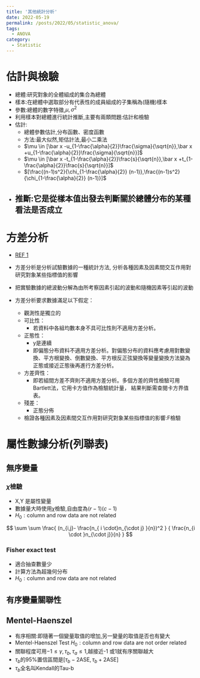 ```yaml
---
title: '其他統計分析'
date: 2022-05-19
permalink: /posts/2022/05/statistic_anova/
tags:
  - ANOVA
category:
  - Statistic
---
```


# 估計與檢驗

- 總體:研究對象的全體組成的集合為總體
- 樣本:在總體中選取部分有代表性的成員組成的子集稱為(隨機)樣本
- 參數:總體的數字特徵,$\mu,\sigma^2$
- 利用樣本對總體進行統計推斷,主要有兩類問題:估計和檢驗
- 估計:
  - 總體參數估計,分布函數、密度函數
  - 方法:最大似然,矩估計法,最小二乘法
  - $\mu \in [\bar x -u_{1-\frac{\alpha}{2}}\frac{\sigma}{\sqrt{n}},\bar x +u_{1-\frac{\alpha}{2}}\frac{\sigma}{\sqrt{n}}]$
  - $\mu \in [\bar x -t_{1-\frac{\alpha}{2}}\frac{s}{\sqrt{n}},\bar x +t_{1-\frac{\alpha}{2}}\frac{s}{\sqrt{n}}]$
  - $[\frac{(n-1)s^2}{\chi_{1-\frac{\alpha}{2}} (n-1)},\frac{(n-1)s^2}{\chi_{1-\frac{\alpha}{2}} (n-1)}]$
- 推斷:它是從樣本值出發去判斷關於總體分布的某種看法是否成立
  - 


# 方差分析
- [REF 1](https://zhuanlan.zhihu.com/p/92787523)
- 方差分析是分析試驗數據的一種統計方法, 分析各種因素及因素間交互作用對研究對象某些指標值的影響
- 把實驗數據的總波動分解為由所考察因素引起的波動和隨機因素等引起的波動

- 方差分析要求數據滿足以下假定：
  - 觀測性是獨立的
  - 可比性：
    - 若資料中各組均數本身不具可比性則不適用方差分析。
  - 正態性：
    - y是連續
    - 即偏態分布資料不適用方差分析。對偏態分布的資料應考慮用對數變換、平方根變換、倒數變換、平方根反正弦變換等變量變換方法變為正態或接近正態後再進行方差分析。
  - 方差齊性：
    - 即若組間方差不齊則不適用方差分析。多個方差的齊性檢驗可用Bartlett法，它用卡方值作為檢驗統計量， 結果判斷需查閱卡方界值表。
  - 殘差：
    - 正態分佈
  - 檢證各種因素及因素間交互作用對研究對象某些指標值的影響:F檢驗


# 屬性數據分析(列聯表)

## 無序變量
### $\chi$檢驗
- X,Y 是屬性變量
- 數據量大時使用$\chi$檢驗,自由度為$(r-1)(c-1)$
- $H_0:\text{column and row data are not related}$
  

$$
\sum \sum 
\frac{ 
  (n_{i,j}- \frac{n_{ i \cdot}n_{\cdot j} }{n})^2
  } 
  {
     \frac{n_{i \cdot }n_{\cdot j}}{n}
  }
$$


### Fisher exact test
- 適合抽查數量少
- 計算方法為超幾何分布
- $H_0:\text{column and row data are not related}$

## 有序變量關聯性

## Mentel-Haenszel
- 有序相關:即隨著一個變量取值的增加,另一變量的取值是否也有變大
- Mentel-Haenszel Test $H_0:\text{column and row data are not order related}$
- 關聯程度可用$-1 \leq \gamma,\tau_b,\tau_a \leq 1$,越接近-1 或1就有序關聯越大
- $\tau_b$的95%置信區間是$[\tau_b-2\text{ASE},\tau_b+2\text{ASE}]$
- $\tau_b$全名叫Kendall的Tau-b 